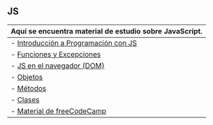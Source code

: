 ## JS

|Aquí se encuentra material de estudio sobre JavaScript.|
|--|
| - [Introducción a Programación con JS](https://github.com/DanielPulidoE/Practicas_JavaScript/blob/main/Material/1.-intro.js) |
| - [Funciones y Excepciones](https://github.com/DanielPulidoE/Practicas_JavaScript/blob/main/Material/2.-funciones.js) |
| - [JS en el navegador (DOM)](https://github.com/DanielPulidoE/Practicas_JavaScript/blob/main/Material/3.-navegador.js) |
| - [Objetos]() |
| - [Métodos]() |
| - [Clases]() |
| - [Material de freeCodeCamp](https://github.com/DanielPulidoE/Practicas_JavaScript/blob/main/Material/mi_MaterialdeEstudio_JavaScript.js) |
